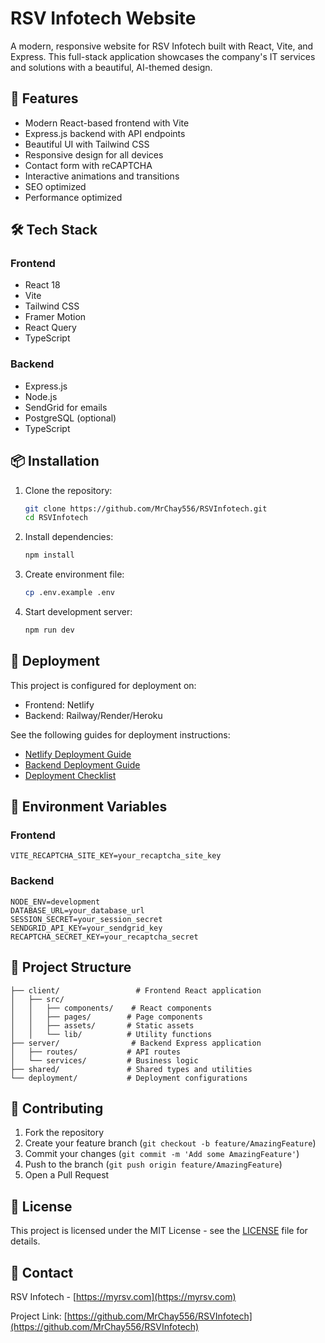 # RSV Infotech Website

A modern, responsive website for RSV Infotech built with React, Vite, and Express. This full-stack application showcases the company's IT services and solutions with a beautiful, AI-themed design.

## 🚀 Features

- Modern React-based frontend with Vite
- Express.js backend with API endpoints
- Beautiful UI with Tailwind CSS
- Responsive design for all devices
- Contact form with reCAPTCHA
- Interactive animations and transitions
- SEO optimized
- Performance optimized

## 🛠️ Tech Stack

### Frontend
- React 18
- Vite
- Tailwind CSS
- Framer Motion
- React Query
- TypeScript

### Backend
- Express.js
- Node.js
- SendGrid for emails
- PostgreSQL (optional)
- TypeScript

## 📦 Installation

1. Clone the repository:
   ```bash
   git clone https://github.com/MrChay556/RSVInfotech.git
   cd RSVInfotech
   ```

2. Install dependencies:
   ```bash
   npm install
   ```

3. Create environment file:
   ```bash
   cp .env.example .env
   ```

4. Start development server:
   ```bash
   npm run dev
   ```

## 🚀 Deployment

This project is configured for deployment on:
- Frontend: Netlify
- Backend: Railway/Render/Heroku

See the following guides for deployment instructions:
- [Netlify Deployment Guide](NETLIFY_DEPLOYMENT.md)
- [Backend Deployment Guide](BACKEND_DEPLOYMENT.md)
- [Deployment Checklist](DEPLOYMENT_CHECKLIST.md)

## 🌟 Environment Variables

### Frontend
```env
VITE_RECAPTCHA_SITE_KEY=your_recaptcha_site_key
```

### Backend
```env
NODE_ENV=development
DATABASE_URL=your_database_url
SESSION_SECRET=your_session_secret
SENDGRID_API_KEY=your_sendgrid_key
RECAPTCHA_SECRET_KEY=your_recaptcha_secret
```

## 📝 Project Structure

```
├── client/                 # Frontend React application
│   ├── src/
│   │   ├── components/    # React components
│   │   ├── pages/        # Page components
│   │   ├── assets/       # Static assets
│   │   └── lib/          # Utility functions
├── server/                # Backend Express application
│   ├── routes/           # API routes
│   └── services/         # Business logic
├── shared/               # Shared types and utilities
└── deployment/           # Deployment configurations
```

## 🤝 Contributing

1. Fork the repository
2. Create your feature branch (`git checkout -b feature/AmazingFeature`)
3. Commit your changes (`git commit -m 'Add some AmazingFeature'`)
4. Push to the branch (`git push origin feature/AmazingFeature`)
5. Open a Pull Request

## 📄 License

This project is licensed under the MIT License - see the [LICENSE](LICENSE) file for details.

## 👥 Contact

RSV Infotech - [https://myrsv.com](https://myrsv.com)

Project Link: [https://github.com/MrChay556/RSVInfotech](https://github.com/MrChay556/RSVInfotech) 